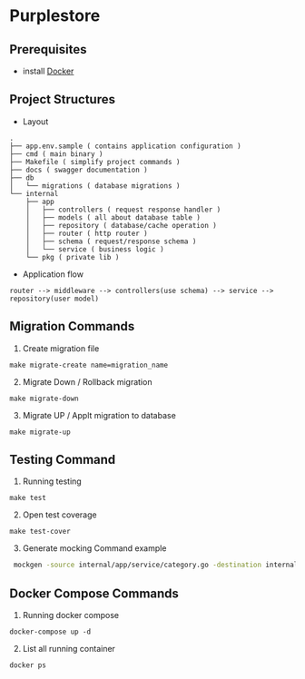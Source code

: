 # Purplestore

## Prerequisites
- install [Docker](https://docs.docker.com/engine/install/)

## Project Structures
- Layout

```
.
├── app.env.sample ( contains application configuration )
├── cmd ( main binary )
├── Makefile ( simplify project commands )
├── docs ( swagger documentation )
├── db
│   └── migrations ( database migrations )
└── internal
    ├── app
    │   ├── controllers ( request response handler )
    │   ├── models ( all about database table )
    │   ├── repository ( database/cache operation )
    │   ├── router ( http router )
    │   ├── schema ( request/response schema )
    │   └── service ( business logic )
    └── pkg ( private lib )
```
- Application flow
```
router --> middleware --> controllers(use schema) --> service --> repository(user model)
```

## Migration Commands

1. Create migration file
```
make migrate-create name=migration_name
```

2. Migrate Down / Rollback migration
```
make migrate-down
```
3. Migrate UP / Applt migration to database
```
make migrate-up
```

## Testing Command

1. Running testing
```
make test
```
2. Open test coverage
```
make test-cover
```
3. Generate mocking
Command example
```sh
 mockgen -source internal/app/service/category.go -destination internal/mocks/category_repository_mock.go -package mocks
```

## Docker Compose Commands

1. Running docker compose
```
docker-compose up -d
```
2. List all running container
```
docker ps
```
